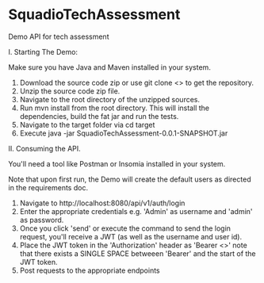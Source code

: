 # SquadioTechAssessment
Demo API for tech assessment

I. Starting The Demo:

Make sure you have Java and Maven installed in your system.

1. Download the source code zip or use git clone <<repourl>> to get the repository.
2. Unzip the source code zip file.
3. Navigate to the root directory of the unzipped sources.
4. Run mvn install from the root directory. This will install the dependencies, build the fat jar and run the tests.
5. Navigate to the target folder via cd target
5. Execute java -jar SquadioTechAssessment-0.0.1-SNAPSHOT.jar
  
  II. Consuming the API.
  
  You'll need a tool like Postman or Insomia installed in your system.
  
  Note that upon first run, the Demo will create the default users as directed in the requirements doc.
  
  1. Navigate to http://localhost:8080/api/v1/auth/login
  2. Enter the appropriate credentials e.g. 'Admin' as username and 'admin' as password.
  3. Once you click 'send' or execute the command to send the login request, you'll receive a JWT (as well as the username and user id).
  4. Place the JWT token in the 'Authorization' header as 'Bearer <<JWTtoken>>' note that there exists a SINGLE SPACE betweeen 'Bearer' and the start of the JWT token.
  5. Post requests to the appropriate endpoints 
  
  
